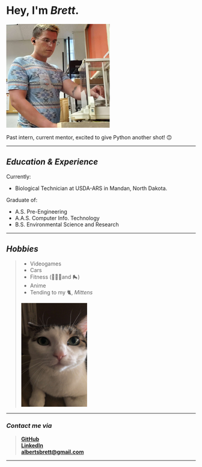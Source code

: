 # Hey, I'm *Brett*.  
<img src="Brett.jpg" width="275" height="275"> 

Past intern, current mentor, excited to give Python another shot! 
🙃
___

## *Education & Experience*
Currently: 
- Biological Technician at USDA-ARS in Mandan, North Dakota.

Graduate of:
- A.S. Pre-Engineering 
- A.A.S. Computer Info. Technology
- B.S. Environmental Science and Research

___

## *Hobbies*
> - Videogames
> - Cars
> - Fitness (🏋🏼‍♂️and 🛼)
> - Anime
> - Tending to my 🐈, *Mittens*  
> 
> <img src="Mittens.jpg" width="175" height="275"> 

___

### *Contact me via*
> <a href="https://github.com/Wakunza" target="_blank">**GitHub**</a>  
> <a href="https://www.linkedin.com/in/brettalberts/" target="_blank">**LinkedIn**</a>  
> <a href="albertsbrett@gmail.com"> **albertsbrett@gmail.com** </a>  

___
